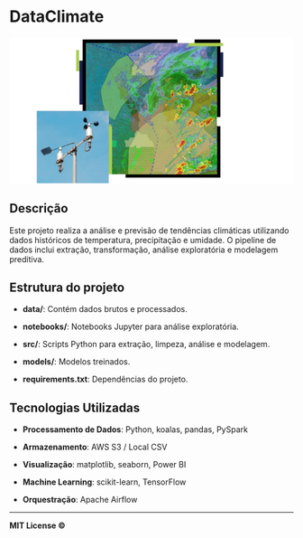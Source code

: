 # DataClimate

![a](a.png)

## Descrição
Este projeto realiza a análise e previsão de tendências climáticas utilizando dados históricos de temperatura, precipitação e umidade. O pipeline de dados inclui extração, transformação, análise exploratória e modelagem preditiva.

## Estrutura do projeto

- **data/**: Contém dados brutos e processados.

- **notebooks/**: Notebooks Jupyter para análise exploratória.

- **src/**: Scripts Python para extração, limpeza, análise e modelagem.

- **models/**: Modelos treinados.

- **requirements.txt**: Dependências do projeto.

## Tecnologias Utilizadas

- **Processamento de Dados**: Python, koalas, pandas, PySpark

- **Armazenamento**: AWS S3 / Local CSV

- **Visualização**: matplotlib, seaborn, Power BI

- **Machine Learning**: scikit-learn, TensorFlow

- **Orquestração**: Apache Airflow

-------------------------------------------------------------------------------------------------

**MIT License ©**

